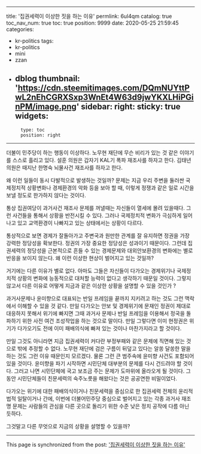 
---
title: '집권세력이 이상한 짓을 하는 이유'
permlink: 6ul4qm
catalog: true
toc_nav_num: true
toc: true
position: 9999
date: 2020-05-25 21:59:45
categories:
- kr-politics
tags:
- kr-politics
- mini
- zzan
- dblog
thumbnail: 'https://cdn.steemitimages.com/DQmNUYttPwL2nEhCGRXSxp3WnEt4W63d9jwYKXLHiPGinPM/image.png'
sidebar:
    right:
        sticky: true
widgets:
    -
        type: toc
        position: right
---


더불이 민주당이 하는 행동이 이상하다. 노무현 재단에 무슨 비리가 있는 것 같은 이야기를 스스로 흘리고 있다. 설훈 의원은 갑자기 KAL기 폭파 재조사를 하자고 한다. 김태년 의원은 때지난 한명숙 뇌물사건 재조사를 하자고 한다.

왜 이런 일들이 동시 다발적으로 발생하는 것일까? 문제는 지금 우리 주변을 둘러싼 국제정치적 상황변화나 경제환경의 악화 등을 보아 할 때, 이렇게 정쟁과 같은 일로 시간을 보낼 정도로 한가하지 않다는 것이다.

통상 집권여당이 과거사건 재조사 문제를 꺼낼때는 자신들이 열세에 몰려 있을때다. 그런 사건들을 통해서 상황을 반전시킬 수 있다. 그러나 국제정치적 변화가 극심하게 일어나고 있고 교역환경이 나빠지고 있는 상태에서는 상황이 다르다. 

통상적으로 보면 경제가 잘돌아가고 주변국과 원만한 관계를 잘 유지하면 정권을 가장 강력한 정당성을 확보한다. 정권의 가장 중요한 정당성은 성과이기 때문이다. 그런데 집권세력의 정당성을 근본적으로 흔들 수 있는 경제문제와 대외안보환경의 변화에는 별로 반응을 보이지 않는다. 왜 이런 이상한 현상이 벌어지고 있는 것일까? 

거기에는 다른 이유가 별로 없다. 아마도 그들은 자신들이 다가오는 경제위기나 국제정치적 상황의 변화에 능동적으로 대처할 능력이 없다고 생각하기 때문일 것이다. 그렇지 않고서 다른 이유로 어떻게 지금과 같은 이상한 상황을 설명할 수 있을 것인가 ?

과거사문제나 윤미향으로 대표되는 반일 프레임을 끝까지 지키려고 하는 것도 그런 맥락에서 이해할 수 있을 것 같다. 만일 다가오는 안보 및 경제위기에 문재인 정권이 제대로 대응하지 못해서 위기에 빠지면 그때 과거사 문제나 반일 프레임을 이용해서 정국을 돌파하기 위한 사전 여건 조성작업을 하는 것으로 말이다. 만일 그렇다면 이미 현정권은 위기가 다가오기도 전에 이미 패배의식에 빠져 있는 것이나 마찬가지라고 할 것이다.

만일 그것도 아니라면 지금 집권세력이 커다란 부정부패와 같은 문제에 직면해 있는 것으로 밖에 추정할 수 없다. 노무현 재단에 검은 구름이 뒤덮고 있다는 알쏭 달쏭한 말을 하는 것도 그런 이유 때문인지 모르겠다. 물론 그런 큰 범주속에 윤미향 사건도 포함되어 있을 것이다. 윤미향을 파기 시작하면 시민단체 대부분의 문제를 다시 건드려야 할 것이다. 그러고 나면 시민단체에 국고 보조금 주는 문제가 도마위에 올라오게 될 것이다. 그동안 시민단체들이 친문세력의 숙주노릇을 해왔다는 것은 공공연한 비밀이었다.

다가오는 위기에 대한 패배의식이거나 친문세력을 중심으로 한 집권세력 전체의 윤리적 법적 일탈이거나 간에, 이번에 더불어민주당 중심으로 벌어지고 있는 각종 과거사 재조명 문제는 사람들의 관심을 다른 곳으로 돌리기 위한 수준 낮은 정치 공작에 다름 아닌 듯하다.

그것말고 다른 무엇으로 지금의 상황을 설명할 수 있을까?

- - -

This page is synchronized from the post: ['집권세력이 이상한 짓을 하는 이유'](https://steemit.com/@oldstone/6ul4qm)
